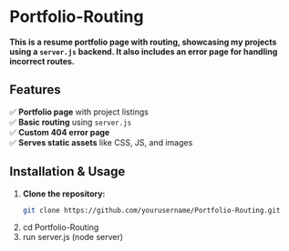 # Portfolio-Routing

**This is a resume portfolio page with routing, showcasing my projects using a `server.js` backend. It also includes an error page for handling incorrect routes.**

## Features
✅ **Portfolio page** with project listings  
✅ **Basic routing** using `server.js`  
✅ **Custom 404 error page**  
✅ **Serves static assets** like CSS, JS, and images  

## Installation & Usage  
1. **Clone the repository:**  
   ```sh
   git clone https://github.com/yourusername/Portfolio-Routing.git
2. cd Portfolio-Routing
3. run server.js (node server)
